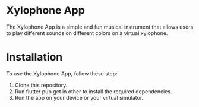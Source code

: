 # Xylophone App
The Xylophone App is a simple and fun musical instrument that allows users to play different sounds on different colors on a virtual xylophone.

# Installation 
To use the Xylophone App, follow these step:
1. Clone this repository.
2. Run flutter pub get in other to install the required dependencies.
3. Run the app on your device or your virtual simulator.

